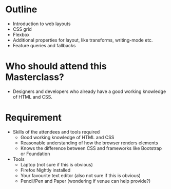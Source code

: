 # Outline
- Introduction to web layouts
- CSS grid
- Flexbox
- Additional properties for layout, like transforms, writing-mode etc.
- Feature queries and fallbacks

# Who should attend this Masterclass?
- Designers and developers who already have a good working knowledge of HTML and CSS.

# Requirement
- Skills of the attendees and tools required
  - Good working knowledge of HTML and CSS
  - Reasonable understanding of how the browser renders elements
  - Knows the difference between CSS and frameworks like Bootstrap or Foundation
- Tools
  - Laptop (not sure if this is obvious)
  - Firefox Nightly installed
  - Your favourite text editor (also not sure if this is obvious)
  - Pencil/Pen and Paper (wondering if venue can help provide?)
